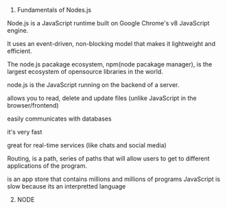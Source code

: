1. Fundamentals of Nodes.js

Node.js is a JavaScript runtime built on Google Chrome's v8 JavaScript engine.

It uses an event-driven, non-blocking model that makes it lightweight and efficient.

The node.js pacakage ecosystem, npm(node pacakage manager), is the largest ecosystem of opensource libraries in the world.

node.js is the JavaScript running on the backend of a server.

allows you to read, delete and update files (unlike JavaScript in the browser/frontend)

easily communicates with databases

it's very fast

great for real-time services (like chats and social media)

Routing, is a path, series of paths that will allow users to get to different applications of the program.

is an app store that contains millions and millions of programs
JavaScript is slow because its an interpretted language

2. NODE